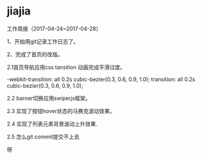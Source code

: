 # jiajia
工作周报（2017-04-24~2017-04-28）

1、开始用git记录工作日志了。

2、完成了首页的改版。

2.1首页导航应用css tansition 动画完成平滑过度。

-webkit-transition: all 0.2s cubic-bezier(0.3, 0.6, 0.9, 1.0);
    transition: all 0.2s cubic-bezier(0.3, 0.6, 0.9, 1.0);
    
2.2 barner切换应用swiperjs框架。

2.3 实现了按钮hover状态的马赛克波动效果。

2.4 实现了列表元素背景波动上升效果.

2.5 怎么git commit提交不上去

呀
